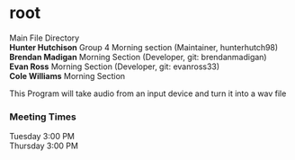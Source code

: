 # root
Main File Directory  
**Hunter Hutchison** Group 4 Morning section (Maintainer, hunterhutch98)  
**Brendan Madigan** Morning Section (Developer, git: brendanmadigan)  
**Evan Ross** Morning Section  (Developer, git: evanross33)  
**Cole Williams** Morning Section  

This Program will take audio from an input device and turn it into a wav file
### Meeting Times
Tuesday  3:00 PM  
Thursday 3:00 PM  
